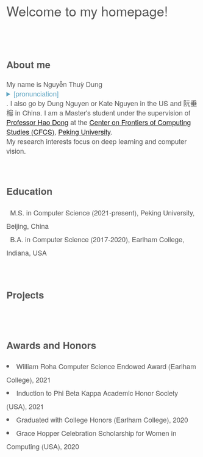 <content style="color:#555555; font-family:Helvetica Neue;">
  <h1 style="font-size:35px; font-weight:normal; text-spacing:1.3px;">Welcome to my homepage!</h1>
  <br/>
  <br/>
  <h2 style="font-size:25px;">About me</h2>
    <div style="font-size:18px; line-height:25px;" class="about">
    My name is Nguyễn Thuỳ Dung <details style="color:#5da4c2;"> Nwin Too-ee Yoong<summary>[pronunciation]</summary></details>. I also go by Dung Nguyen or Kate Nguyen in the US and 阮垂榕 in China. I am a Master's student under the supervision of <a href="https://zsdonghao.github.io/" class="content-links" target="_blank">Professor Hao Dong</a> at the <a href="https://cfcs.pku.edu.cn/english/" class="content-links" target="_blank">Center on Frontiers of Computing Studies (CFCS)</a>, <a href="https://english.pku.edu.cn/" target="_blank">Peking University</a>. <br/> 
    My research interests focus on deep learning and computer vision.
    </div>
  <br/>
  <br/>

  <h2 style="font-size:25px;">Education</h2>
    <div style="font-size:18px; line-height:35px;">
      <i class="fas fa-graduation-cap fa-lg" style="font-family:Font Awesome 5 Free;"></i>&nbsp; M.S. in Computer Science (2021-present), Peking University, Beijing, China <br/>
      <i class="fas fa-graduation-cap fa-lg" style="font-family:Font Awesome 5 Free;"></i>&nbsp; B.A. in Computer Science (2017-2020), Earlham College, Indiana, USA
    </div>                                                                     
  <br/>
  <br/>

  <h2 style="font-size:25px;">Projects</h2>
    <div style="font-size:18px;">
    </div>
  <br/>
  <br/>

  <h2 style="font-size:25px;">Awards and Honors</h2>
    <div style="font-size:18px; line-height:35px;">
      <li>William Roha Computer Science Endowed Award (Earlham College), 2021</li>
      <li>Induction to Phi Beta Kappa Academic Honor Society (USA), 2021</li>
      <li>Graduated with College Honors (Earlham College), 2020</li>
      <li>Grace Hopper Celebration Scholarship for Women in Computing (USA), 2020</li>
    </div>
  <br/>
  <br/>
</content>
